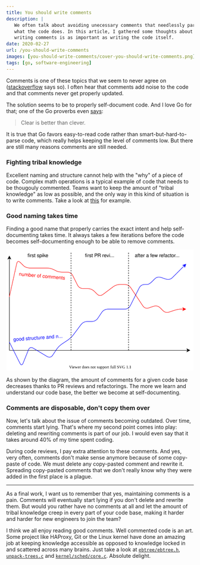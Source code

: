 ```yaml
---
title: You should write comments
description: |
   We often talk about avoiding unecessary comments that needlessly paraphrase
   what the code does. In this article, I gathered some thoughts about why
   writing comments is as important as writing the code itself.
date: 2020-02-27
url: /you-should-write-comments
images: [you-should-write-comments/cover-you-should-write-comments.png]
tags: [go, software-engineering]
---
```


Comments is one of these topics that we seem to never agree on
([stackoverflow](https://softwareengineering.stackexchange.com/questions/1/comments-are-a-code-smell)
says so). I often hear that comments add noise to the code and that
comments never get properly updated.

The solution seems to be to properly self-document code. And I love Go for
that; one of the Go proverbs even [says](https://go-proverbs.github.io/):

> Clear is better than clever.

It is true that Go favors easy-to-read code rather than
smart-but-hard-to-parse code, which really helps keeping the level of
comments low. But there are still many reasons comments are still needed.

### Fighting tribal knowledge

Excellent naming and structure cannot help with the "why" of a piece of
code. Complex math operations is a typical example of code that needs to be
thougouly commented. Teams want to keep the amount of "tribal knowledge" as
low as possible, and the only way in this kind of situation is to write
comments. Take a look at
[this](https://github.com/haproxy/haproxy/blob/530408f976e5fe2f2f2b4b733b39da36770b566f/include/proto/freq_ctr.h#L138-L248)
for example.

### Good naming takes time

Finding a good name that properly carries the
exact intent and help self-documenting takes time. It always takes a few
iterations before the code becomes self-documenting enough to be able to
remove comments.

![Number of comments lowers with time](chart-comments-over-time.svg)

As shown by the diagram, the amount of comments for a given code base
decreases thanks to PR reviews and refactorings. The more we learn and
understand our code base, the better we become at self-documenting.

### Comments are disposable, don't copy them over

Now, let's talk about the issue of comments becoming outdated. Over time,
comments start lying. That's where my second point comes into play:
deleting and rewriting comments is part of our job. I would even say that
it takes around 40% of my time spent coding.

During code reviews, I pay extra attention to these comments. And yes, very
often, comments don't make sense anymore because of some copy-paste of
code. We must delete any copy-pasted comment and rewrite it. Spreading
copy-pasted comments that we don't really know why they were added in the
first place is a plague.

---

As a final work, I want us to remember that yes, maintaining comments is a
pain. Comments will eventually start lying if you don't delete and rewrite
them. But would you rather have no comments at all and let the amount of
tribal knowledge creep in every part of your code base, making it harder
and harder for new engineers to join the team?

I think we all enjoy reading good comments. Well commented code is an art.
Some project like HAProxy, Git or the Linux kernel have done an amazing job
at keeping knowledge accessible as opposed to knowledge locked in and
scattered across many brains. Just take a look at
[`ebtree/ebtree.h`](https://github.com/haproxy/haproxy/blob/530408f976e5fe2f2f2b4b733b39da36770b566f/ebtree/ebtree.h#L23),
[`unpack-trees.c`](https://github.com/git/git/blob/2d2118b814c11f509e1aa76cb07110f7231668dc/unpack-trees.c#L821-L836)
and
[`kernel/sched/core.c`](https://github.com/torvalds/linux/blob/bfdc6d91a25f4545bcd1b12e3219af4838142ef1/kernel/sched/core.c#L157-L171).
Absolute delight.

<!--
Join the discussion on Twitter:

{{< twitter 1233140530017644544 >}}
-->


